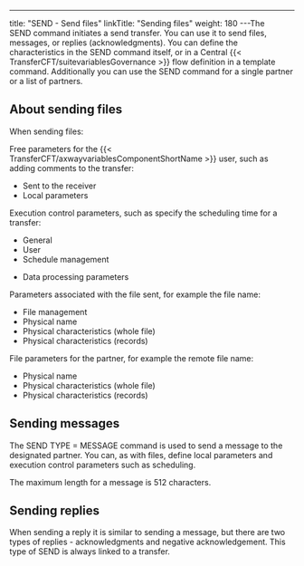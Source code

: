 ---
title: "SEND - Send files"
linkTitle: "Sending files"
weight: 180
---The SEND command initiates a send transfer. You can use it to send files, messages, or replies (acknowledgments). You can define the characteristics in the SEND command itself, or in a Central {{< TransferCFT/suitevariablesGovernance  >}} flow definition in a template command. Additionally you can use the SEND command for a single partner or a list of partners.

## About sending files

When sending files:

Free parameters
for the {{< TransferCFT/axwayvariablesComponentShortName  >}} user, such as adding comments to the transfer:

- Sent to the
    receiver
- Local parameters

Execution control
parameters, such as specify the scheduling time for a transfer:

- General
- User
- Schedule management

<!-- -->

- Data processing
    parameters

Parameters associated
with the file sent, for example the file name:

- File management
- Physical name
- Physical characteristics
    (whole file)
- Physical characteristics
    (records)

File parameters
for the partner, for example the remote file name:

- Physical name
- Physical characteristics
    (whole file)
- Physical characteristics
    (records)

## Sending messages

The SEND TYPE = MESSAGE command is used to send a message to the designated
partner. You can, as with files, define local parameters and execution control
parameters such as scheduling.

The maximum length for a message is 512 characters.

## Sending replies

When sending a reply it is similar to sending a message, but there are two types of replies - acknowledgments and negative acknowledgement. This type of SEND is always linked to a transfer.
